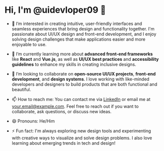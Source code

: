 # Hi, I'm @uidevloper09 👋

- 👀 I’m interested in creating intuitive, user-friendly interfaces and seamless experiences that bring design and functionality together. I'm passionate about UI/UX design and front-end development, and I enjoy solving design challenges that make applications easier and more enjoyable to use.

- 🌱 I’m currently learning more about **advanced front-end frameworks** like **React** and **Vue.js**, as well as **UI/UX best practices** and **accessibility guidelines** to enhance my skills in creating inclusive designs.

- 💞️ I’m looking to collaborate on **open-source UI/UX projects**, **front-end development**, and **design systems**. I love working with like-minded developers and designers to build products that are both functional and beautiful.

- 📫 How to reach me: You can contact me via [LinkedIn](https://www.linkedin.com/in/your-profile) or email me at [your.email@example.com](mailto:your.email@example.com). Feel free to reach out if you want to collaborate, ask questions, or discuss new ideas.

- 😄 Pronouns: He/Him

- ⚡ Fun fact: I'm always exploring new design tools and experimenting with creative ways to visualize and solve design problems. I also love learning about emerging trends in tech and design!

<!---
uidevloper09/uidevloper09 is a ✨ special ✨ repository because its `README.md` (this file) appears on your GitHub profile.
You can click the Preview link to take a look at your changes.
--->
